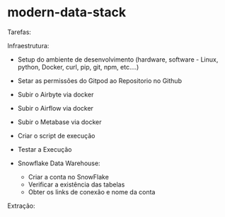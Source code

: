 # modern-data-stack

Tarefas:

Infraestrutura:

- Setup do ambiente de desenvolvimento (hardware, software - Linux, python, Docker, curl, pip, git, npm, etc....)
- Setar as permissões do Gitpod ao Repositorio no Github
- Subir o Airbyte via docker
- Subir o Airflow via docker
- Subir o Metabase via docker
- Criar o script de execução
- Testar a Execução
- Snowflake Data Warehouse:

    - Criar a conta no SnowFlake
    - Verificar a existência das tabelas
    - Obter os links de conexão e nome da conta

Extração:
